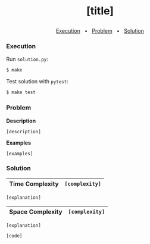 # <p align="center">[title]</p>

<p align="center">
<a href="#execution">Execution</a>
&nbsp; • &nbsp;
<a href="#problem">Problem</a>
&nbsp; • &nbsp;
<a href="#solution">Solution</a>
</p>

### Execution

Run `solution.py`:

```bash
$ make
```

Test solution with `pytest`:

```bash
$ make test
```

### Problem

**Description**

`[description]`

**Examples**

`[examples]`

### Solution

| **Time Complexity** |  `[complexity]` |
|-------|-------------|
`[explanation]`

| **Space Complexity** |  `[complexity]` |
|-------|-------------|
`[explanation]`

```python
[code]
```
